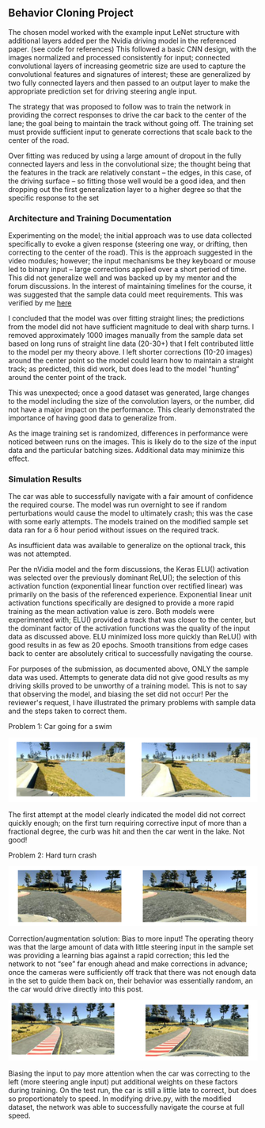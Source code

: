 ## Behavior Cloning Project

The chosen model worked with the example input LeNet structure with additional layers added per the Nvidia driving model in the referenced paper. (see code for references) This followed a basic CNN design, with the images normalized and processed consistently for input; connected convolutional layers of increasing geometric size are used to capture the convolutional features and signatures of interest; these are generalized by two fully connected layers and then passed to an output layer to make the appropriate prediction set for driving steering angle input.

The strategy that was proposed to follow was to train the network in providing the correct responses to drive the car back to the center of the lane; the goal being to maintain the track without going off. The training set must provide sufficient input to generate corrections that scale back to the center of the road.

Over fitting was reduced by using a large amount of dropout in the fully connected layers and less in the convolutional size; the thought being that the features in the track are relatively constant – the edges, in this case, of the driving surface – so fitting those well would be a good idea, and then dropping out the first generalization layer to a higher degree so that the specific response to the set

### Architecture and Training Documentation
Experimenting on the model; the initial approach was to use data collected specifically to evoke a given response (steering one way, or drifting, then correcting to the center of the road). This is the approach suggested in the video modules; however; the input mechanisms be they keyboard or mouse led to binary input – large corrections applied over a short period of time. This did not generalize well and was backed up by my mentor and the forum discussions. In the interest of maintaining timelines for the course, it was suggested that the sample data could meet requirements. This was verified by me [here](https://discussions.udacity.com/t/performance-with-sample-data/364068/6)

I concluded that the model was over fitting straight lines; the predictions from the model did not have sufficient magnitude to deal with sharp turns. I removed approximately 1000 images manually from the sample data set based on long runs of straight line data (20-30+) that I felt contributed little to the model per my theory above. I left shorter corrections (10-20 images) around the center point so the model could learn how to maintain a straight track; as predicted, this did work, but does lead to the model “hunting” around the center point of the track.

This was unexpected; once a good dataset was generated, large changes to the model including the size of the convolution layers, or the number, did not have a major impact on the performance. This clearly demonstrated the importance of having good data to generalize from.

As the image training set is randomized, differences in performance were noticed between runs on the images. This is likely do to the size of the input data and the particular batching sizes. Additional data may minimize this effect.

### Simulation Results
The car was able to successfully navigate with a fair amount of confidence the required course. The model was run overnight to see if random perturbations would cause the model to ultimately crash; this was the case with some early attempts. The models trained on the modified sample set data ran for a 6 hour period without issues on the required track.

As insufficient data was available to generalize on the optional track, this was not attempted.

Per the nVidia model and the form discussions, the Keras ELU() activation was selected over the previously dominant ReLU(); the selection of this activation function (exponential linear function over rectified linear) was primarily on the basis of the referenced experience. Exponential linear unit activation functions specifically are designed to provide a more rapid training as the mean activation value is zero. Both models were experimented with; ELU() provided a track that was closer to the center, but the dominant factor of the activation functions was the quality of the input data as discussed above. ELU minimized loss more quickly than ReLU() with good results in as few as 20 epochs. Smooth transitions from edge cases back to center are absolutely critical to successfully navigating the course.

For purposes of the submission, as documented above, ONLY the sample data was used. Attempts to generate data did not give good results as my driving skills proved to be unworthy of a training model. This is not to say that observing the model, and biasing the set did not occur! Per the reviewer's request, I have illustrated the primary problems with sample data and the steps taken to correct them.

Problem 1: Car going for a swim

![swim](./pic/p1.png)

The first attempt at the model clearly indicated the model did not correct quickly enough;
on the first turn requiring corrective input of more than a fractional degree, the curb was
hit and then the car went in the lake. Not good!

Problem 2: Hard turn crash

![crash](./pic/p2.png)

Correction/augmentation solution: Bias to more input!
The operating theory was that the large amount of data with little steering input in the
sample set was providing a learning bias against a rapid correction; this led the network to
not “see” far enough ahead and make corrections in advance; once the cameras were
sufficiently off track that there was not enough data in the set to guide them back on,
their behavior was essentially random, an the car would drive directly into this post.

![crash2](./pic/p3.png)

Biasing the input to pay more attention when the car was correcting to the left (more
steering angle input) put additional weights on these factors during training. On the test
run, the car is still a little late to correct, but does so proportionately to speed.
In modifying drive.py, with the modified dataset, the network was able to successfully
navigate the course at full speed.
